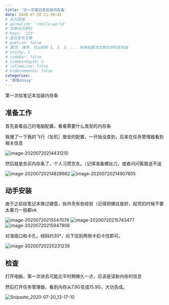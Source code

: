 ```yaml
---
title: '记一次笔记本加装内存条'
date: 2020-07-20 21:39:41
# 永久链接
# permalink: '/hello-world'
# 文章访问密码
# keys: '123'
# 是否发布文章
# publish: false
# 置顶: 降序，可以按照 1, 2, 3, ... 来降低置顶文章的排列优先级
# sticky: 1
# sidebar: false
# sidebarDepth: 2
# isTimeLine: false
# hideComments: false
categories:
- '随笔essay'
---
```






第一次给笔记本加装内存条

<!-- more -->

## 准备工作

首先查看自己的电脑配置，看看需要什么类型的内存条

我搜了一下我的飞行（坠机）堡垒的配置，一开始没查到，后来在任务管理器看到相关信息

![image-20200720214431210](https://img.chanx.tech/i/2022/06/12/b2hz9_0.png)

然后就是去买内存条了，个人习惯京东。（记得准备螺丝刀，或者问问客服送不送

<img src="https://img.chanx.tech/i/2022/06/12/bca7l_0.png" alt="image-20200720214828662"  />

<img src="https://img.chanx.tech/i/2022/06/12/bc5bx_0.png" alt="image-20200720214907805"  />

## 动手安装

由于之前给笔记本换过硬盘，拆外壳有些经验（记得把螺丝放好，起壳的时候不要太暴力一般都ok

<img src="https://img.chanx.tech/i/2022/06/12/bej2f_0.png" alt="image-20200720215547078"  />

<img src="https://img.chanx.tech/i/2022/06/12/d544c_0.png" alt="image-20200720215743477"  />

<img src="https://img.chanx.tech/i/2022/06/12/bfb04_0.png" alt="image-20200720215947906"  />

对准插口和卡孔，倾斜约30°，向下压到两侧卡扣卡住即可。

<img src="https://img.chanx.tech/i/2022/06/12/d65ro_0.png" alt="image-20200720220231236"  />



## 检查

打开电脑，第一次进去可能比平时稍微久一点，应该是读新内存的信息

然后打开任务管理器，看到内存从7.9G变成15.9G，大功告成。

<img src="https://img.chanx.tech/i/2022/06/12/bhbnb_0.png" alt="Snipaste_2020-07-20_13-17-10" />

